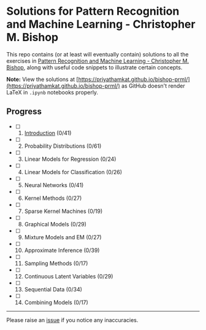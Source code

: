 # Solutions for Pattern Recognition and Machine Learning - Christopher M. Bishop

This repo contains (or at least will eventually contain) solutions to all the exercises in [Pattern Recognition and Machine Learning - Christopher M. Bishop](http://users.isr.ist.utl.pt/~wurmd/Livros/school/Bishop%20-%20Pattern%20Recognition%20And%20Machine%20Learning%20-%20Springer%20%202006.pdf), along with useful code snippets to illustrate certain concepts.

**Note:** View the solutions at [https://priyathamkat.github.io/bishop-prml/](https://priyathamkat.github.io/bishop-prml/) as GitHub doesn't render LaTeX in `.ipynb` notebooks properly.

## Progress

- [ ]  1. [Introduction](1.%20Introduction/solutions.html) (0/41)
- [ ]  2. Probability Distributions (0/61)
- [ ]  3. Linear Models for Regression (0/24)
- [ ]  4. Linear Models for Classification (0/26)
- [ ]  5. Neural Networks (0/41)
- [ ]  6. Kernel Methods (0/27)
- [ ]  7. Sparse Kernel Machines (0/19)
- [ ]  8. Graphical Models (0/29)
- [ ]  9. Mixture Models and EM (0/27)
- [ ]  10. Approximate Inference (0/39)
- [ ]  11. Sampling Methods (0/17)
- [ ]  12. Continuous Latent Variables (0/29)
- [ ]  13. Sequential Data (0/34)
- [ ]  14. Combining Models (0/17)

---
Please raise an [issue](https://github.com/priyathamkat/bishop-prml/issues/new) if you notice any inaccuracies.

